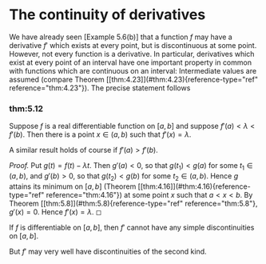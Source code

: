 # The continuity of derivatives

We have already seen \[Example 5.6(b)\] that a function $f$ may have a
derivative $f'$ which exists at every point, but is discontinuous at
some point. However, not every function is a derivative. In particular,
derivatives which exist at every point of an interval have one important
property in common with functions which are continuous on an interval:
Intermediate values are assumed (compare Theorem
\[\[thm:4.23\]](#thm:4.23){reference-type="ref" reference="thm:4.23"}).
The precise statement follows


### thm:5.12 
 Suppose $f$ is a real differentiable
function on $[a, b]$ and suppose $f'(a) < \lambda <f'(b)$. Then there is
a point $x \in (a, b)$ such that $f'(x) = \lambda$.


A similar result holds of course if $f'(a) > f'(b)$.


*Proof.* Put $g(t) = f(t) - \lambda t$. Then $g'(a) < 0$, so that
$g(t_1) < g(a)$ for some $t_1 \in (a, b)$, and $g'(b) > 0$, so that
$g(t_2) < g(b)$ for some $t_2 \in (a, b)$. Hence $g$ attains its minimum
on $[a, b]$ (Theorem \[\[thm:4.16\]](#thm:4.16){reference-type="ref"
reference="thm:4.16"}) at some point $x$ such that $a < x < b$. By
Theorem \[\[thm:5.8\]](#thm:5.8){reference-type="ref"
reference="thm:5.8"}, $g'(x) = 0$. Hence $f'(x) = \lambda$. ◻



If $f$ is differentiable on $[a, b]$, then $f'$ cannot have any simple
discontinuities on $[a, b]$.

But $f'$ may very well have discontinuities of the second kind.

